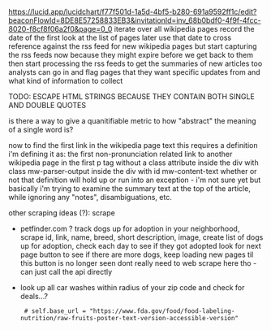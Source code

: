 https://lucid.app/lucidchart/f77f501d-1a5d-4bf5-b280-691a9592ff1c/edit?beaconFlowId=8DE8E57258833EB3&invitationId=inv_68b0bdf0-4f9f-4fcc-8020-f8cf8f06a2f0&page=0_0
    iterate over all wikipedia pages
    record the date of the first look at the list of pages
    later use that date to cross reference against the rss feed for new wikipedia pages
    but start capturing the rss feeds now because they might expire before we get back to them
    then start processing the rss feeds to get the summaries of new articles too
    analysts can go in and flag pages that they want specific updates from and what kind of information to collect

TODO: ESCAPE HTML STRINGS BECAUSE THEY CONTAIN BOTH SINGLE AND DOUBLE QUOTES
            
            
is there a way to give a quanitifiable metric to how "abstract" the meaning of a single word is?


now to find the first link in the wikipedia page text
this requires a definition
i'm defining it as:
the first non-pronunciation related link to another wikipedia page in the first p tag without a class attribute inside the div with class mw-parser-output inside the div with id mw-content-text
whether or not that definition will hold up or run into an exception - i'm not sure yet
but basically i'm trying to examine the summary text at the top of the article, while ignoring any "notes", disambiguations, etc.


other scraping ideas (?):
 scrape
 - petfinder.com ? track dogs up for adoption in your neighborhood, scrape id, link, name, breed, short description, image, create list of dogs up for adoption, check each day to see if they got adopted
       look for next page button to see if there are more dogs, keep loading new pages til this button is no longer seen
       dont really need to web scrape here tho - can just call the api directly
 - look up all car washes within radius of your zip code and check for deals...?

        # self.base_url = "https://www.fda.gov/food/food-labeling-nutrition/raw-fruits-poster-text-version-accessible-version"
